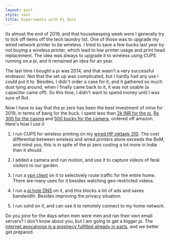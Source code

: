 ```yaml
---
layout: post
style: text
title: Experiments with Pi Zero
---
```


Its almost the end of 2019, and that housekeeping week were I generally try to tick off items off the tech laundry list. One of those was to upgrade my wired network printer to be wireless. I tried to save a few bucks last year by not buying a wireless printer, which lead to low printer usage and print head replacement. The idea was always to upgrade it to wireless using CUPS running on a pi, and it remained an idea for an year.

The last time I bought a pi was 2014, and that wasn't a very successful endeavor. Not that the set up was complicated, but I hardly had any use I could put it to. Besides, I didn't order a case for it, and it gathered so much dust lying around,  when I finally came back to it, it was not usable (a capacitor came off). So this time, I didn't want to spend money until I was sure of RoI.

Now I have to say that the pi zero has been the best investment of mine for 2019, in terms of bang for the buck. I spent less than [2k INR for the pi](https://amzn.to/2uPwDtg), [Rs 300 for the casing](https://amzn.to/2QZpQ9a) and [500 bucks for the camera](https://amzn.to/2R1iZMo), ordered off amazon. Here's how I use it

1. I run CUPS for wireless printing on my [wired HP inktank 310](https://amzn.to/2R4zTdb). The cost differential between wireless and wired printers alone exceeds the BoM, and mind you, this is in spite of the pi zero costing a lot more in India than it should.

1. I added a camera and run motion, and use it to capture videos of feral visitors to our garden.

1. I run a [vpn client](https://gist.github.com/qzaidi/b85a4e0b5137167a54a4701f23df13f1) on it to selectively route traffic for the entire home. There are many uses for it besides watching geo-restricted videos.

1. I run a [pi.hole DNS](https://github.com/pi-hole/pi-hole) on it, and this blocks a lot of ads and saves bandwidth. Besides improving the privacy situation.

1. I run sshd on it, and can use it to remotely connect to my home network.

Do you pine for the days when men were men and ran their own email servers? I don't know about you, but I am going to get a bigger pi. The [internet apocalypse is a prophecy fulfilled already in parts](https://au.finance.yahoo.com/news/indias-top-court-rules-indefinite-083041088.html), and we better get prepared.
